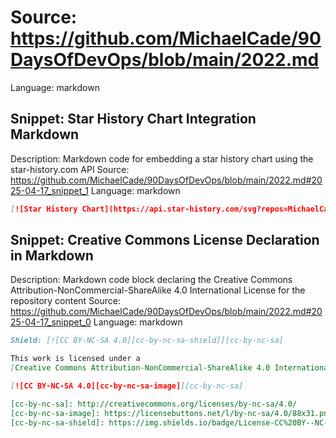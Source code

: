 # Source: https://github.com/MichaelCade/90DaysOfDevOps/blob/main/2022.md
Language: markdown

## Snippet: Star History Chart Integration Markdown
Description: Markdown code for embedding a star history chart using the star-history.com API
Source: https://github.com/MichaelCade/90DaysOfDevOps/blob/main/2022.md#2025-04-17_snippet_1
Language: markdown

```markdown
[![Star History Chart](https://api.star-history.com/svg?repos=MichaelCade/90DaysOfDevOps&type=Timeline)](https://star-history.com/#MichaelCade/90DaysOfDevOps&Timeline)
```

## Snippet: Creative Commons License Declaration in Markdown
Description: Markdown code block declaring the Creative Commons Attribution-NonCommercial-ShareAlike 4.0 International License for the repository content
Source: https://github.com/MichaelCade/90DaysOfDevOps/blob/main/2022.md#2025-04-17_snippet_0
Language: markdown

```markdown
Shield: [![CC BY-NC-SA 4.0][cc-by-nc-sa-shield]][cc-by-nc-sa]

This work is licensed under a
[Creative Commons Attribution-NonCommercial-ShareAlike 4.0 International License][cc-by-nc-sa].

[![CC BY-NC-SA 4.0][cc-by-nc-sa-image]][cc-by-nc-sa]

[cc-by-nc-sa]: http://creativecommons.org/licenses/by-nc-sa/4.0/
[cc-by-nc-sa-image]: https://licensebuttons.net/l/by-nc-sa/4.0/88x31.png
[cc-by-nc-sa-shield]: https://img.shields.io/badge/License-CC%20BY--NC--SA%204.0-lightgrey.svg
```